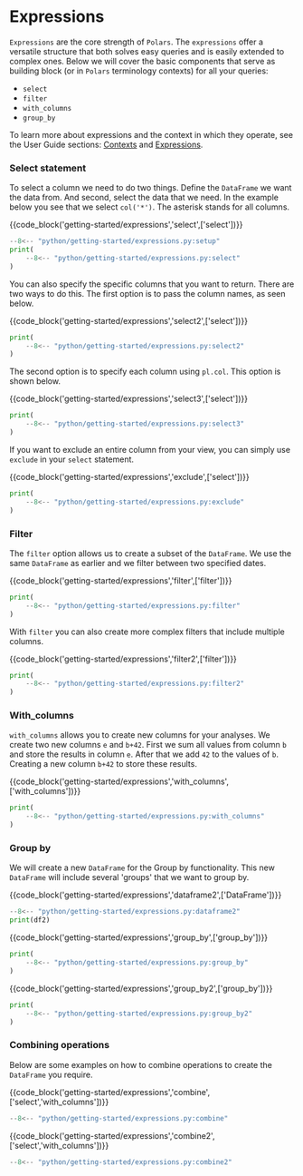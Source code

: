 # Expressions

`Expressions` are the core strength of `Polars`. The `expressions` offer a versatile structure that both solves easy queries and is easily extended to complex ones. Below we will cover the basic components that serve as building block (or in `Polars` terminology contexts) for all your queries:

- `select`
- `filter`
- `with_columns`
- `group_by`

To learn more about expressions and the context in which they operate, see the User Guide sections: [Contexts](../user-guide/concepts/contexts.md) and [Expressions](../user-guide/concepts/expressions.md).

### Select statement

To select a column we need to do two things. Define the `DataFrame` we want the data from. And second, select the data that we need. In the example below you see that we select `col('*')`. The asterisk stands for all columns.

{{code_block('getting-started/expressions','select',['select'])}}

```python exec="on" result="text" session="getting-started/expressions"
--8<-- "python/getting-started/expressions.py:setup"
print(
    --8<-- "python/getting-started/expressions.py:select"
)
```

You can also specify the specific columns that you want to return. There are two ways to do this. The first option is to pass the column names, as seen below.

{{code_block('getting-started/expressions','select2',['select'])}}

```python exec="on" result="text" session="getting-started/expressions"
print(
    --8<-- "python/getting-started/expressions.py:select2"
)
```

The second option is to specify each column using `pl.col`. This option is shown below.

{{code_block('getting-started/expressions','select3',['select'])}}

```python exec="on" result="text" session="getting-started/expressions"
print(
    --8<-- "python/getting-started/expressions.py:select3"
)
```

If you want to exclude an entire column from your view, you can simply use `exclude` in your `select` statement.

{{code_block('getting-started/expressions','exclude',['select'])}}

```python exec="on" result="text" session="getting-started/expressions"
print(
    --8<-- "python/getting-started/expressions.py:exclude"
)
```

### Filter

The `filter` option allows us to create a subset of the `DataFrame`. We use the same `DataFrame` as earlier and we filter between two specified dates.

{{code_block('getting-started/expressions','filter',['filter'])}}

```python exec="on" result="text" session="getting-started/expressions"
print(
    --8<-- "python/getting-started/expressions.py:filter"
)
```

With `filter` you can also create more complex filters that include multiple columns.

{{code_block('getting-started/expressions','filter2',['filter'])}}

```python exec="on" result="text" session="getting-started/expressions"
print(
    --8<-- "python/getting-started/expressions.py:filter2"
)
```

### With_columns

`with_columns` allows you to create new columns for your analyses. We create two new columns `e` and `b+42`. First we sum all values from column `b` and store the results in column `e`. After that we add `42` to the values of `b`. Creating a new column `b+42` to store these results.

{{code_block('getting-started/expressions','with_columns',['with_columns'])}}

```python exec="on" result="text" session="getting-started/expressions"
print(
    --8<-- "python/getting-started/expressions.py:with_columns"
)
```

### Group by

We will create a new `DataFrame` for the Group by functionality. This new `DataFrame` will include several 'groups' that we want to group by.

{{code_block('getting-started/expressions','dataframe2',['DataFrame'])}}

```python exec="on" result="text" session="getting-started/expressions"
--8<-- "python/getting-started/expressions.py:dataframe2"
print(df2)
```

{{code_block('getting-started/expressions','group_by',['group_by'])}}

```python exec="on" result="text" session="getting-started/expressions"
print(
    --8<-- "python/getting-started/expressions.py:group_by"
)
```

{{code_block('getting-started/expressions','group_by2',['group_by'])}}

```python exec="on" result="text" session="getting-started/expressions"
print(
    --8<-- "python/getting-started/expressions.py:group_by2"
)
```

### Combining operations

Below are some examples on how to combine operations to create the `DataFrame` you require.

{{code_block('getting-started/expressions','combine',['select','with_columns'])}}

```python exec="on" result="text" session="getting-started/expressions"
--8<-- "python/getting-started/expressions.py:combine"
```

{{code_block('getting-started/expressions','combine2',['select','with_columns'])}}

```python exec="on" result="text" session="getting-started/expressions"
--8<-- "python/getting-started/expressions.py:combine2"
```
